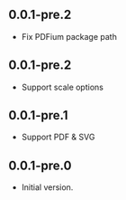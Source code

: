 ## 0.0.1-pre.2

- Fix PDFium package path

## 0.0.1-pre.2

- Support scale options

## 0.0.1-pre.1

- Support PDF & SVG

## 0.0.1-pre.0

- Initial version.
